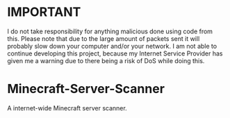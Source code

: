 # IMPORTANT
I do not take responsibility for anything malicious done using code from this.
Please note that due to the large amount of packets sent it will probably slow down your computer
and/or your network.
I am not able to continue developing this project, because my Internet Service Provider
has given me a warning due to there being a risk of DoS while doing this.

# Minecraft-Server-Scanner
A internet-wide Minecraft server scanner.
